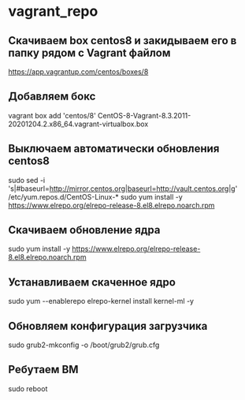 # vagrant_repo

## Скачиваем box centos8 и закидываем его в папку рядом с Vagrant файлом

https://app.vagrantup.com/centos/boxes/8

## Добавляем бокс

vagrant box add 'centos/8' CentOS-8-Vagrant-8.3.2011-20201204.2.x86_64.vagrant-virtualbox.box

## Выключаем автоматически обновления centos8

sudo sed -i 's|#baseurl=http://mirror.centos.org|baseurl=http://vault.centos.org|g' /etc/yum.repos.d/CentOS-Linux-*
sudo yum install -y https://www.elrepo.org/elrepo-release-8.el8.elrepo.noarch.rpm

## Скачиваем обновление ядра

sudo yum install -y https://www.elrepo.org/elrepo-release-8.el8.elrepo.noarch.rpm

## Устанавливаем скаченное ядро

sudo yum --enablerepo elrepo-kernel install kernel-ml -y

## Обновляем конфигурация загрузчика

sudo grub2-mkconfig -o /boot/grub2/grub.cfg

## Ребутаем ВМ

sudo reboot
